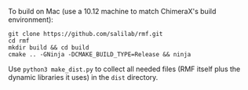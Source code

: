 To build on Mac (use a 10.12 machine to match ChimeraX's build environment):

```
git clone https://github.com/salilab/rmf.git
cd rmf
mkdir build && cd build
cmake .. -GNinja -DCMAKE_BUILD_TYPE=Release && ninja
```

Use `python3 make_dist.py` to collect all needed files (RMF itself plus
the dynamic libraries it uses) in the `dist` directory.
